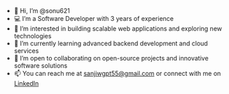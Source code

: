 - 👋 Hi, I’m @sonu621
- 💻 I’m a Software Developer with 3 years of experience
- 👀 I’m interested in building scalable web applications and exploring new technologies
- 🌱 I’m currently learning advanced backend development and cloud services
- 🤝 I’m open to collaborating on open-source projects and innovative software solutions
- 📫 You can reach me at sanjiwgpt55@gmail.com or connect with me on [LinkedIn](https://www.linkedin.com/in/sonu-gupta-1b1001211/)

<!---
sonu621/sonu621 is a ✨ special ✨ repository because its `README.md` (this file) appears on your GitHub profile.
You can click the Preview link to take a look at your changes.
--->

